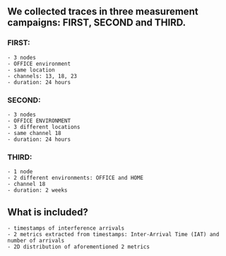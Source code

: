 ## We collected traces in three measurement campaigns: FIRST, SECOND and THIRD. 

### FIRST:
	- 3 nodes
	- OFFICE environment
	- same location
	- channels: 13, 18, 23
	- duration: 24 hours

### SECOND: 
	- 3 nodes
	- OFFICE ENVIRONMENT	
	- 3 different locations
	- same channel 18
	- duration: 24 hours

### THIRD:
	- 1 node
	- 2 different environments: OFFICE and HOME
	- channel 18
	- duration: 2 weeks


## What is included?
	- timestamps of interference arrivals
	- 2 metrics extracted from timestamps: Inter-Arrival Time (IAT) and number of arrivals
	- 2D distribution of aforementioned 2 metrics

